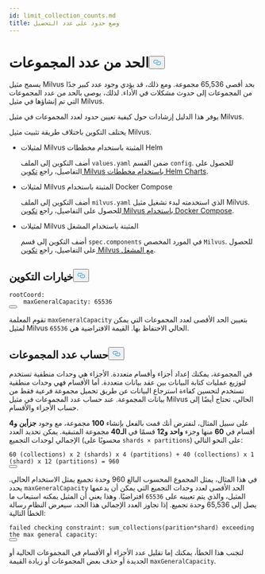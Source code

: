 ```yaml
---
id: limit_collection_counts.md
title: وضع حدود على عدد التحصيل
---
```

<h1 id="Limit-Collection-Counts" class="common-anchor-header">الحد من عدد المجموعات<button data-href="#Limit-Collection-Counts" class="anchor-icon" translate="no">
      <svg translate="no"
        aria-hidden="true"
        focusable="false"
        height="20"
        version="1.1"
        viewBox="0 0 16 16"
        width="16"
      >
        <path
          fill="#0092E4"
          fill-rule="evenodd"
          d="M4 9h1v1H4c-1.5 0-3-1.69-3-3.5S2.55 3 4 3h4c1.45 0 3 1.69 3 3.5 0 1.41-.91 2.72-2 3.25V8.59c.58-.45 1-1.27 1-2.09C10 5.22 8.98 4 8 4H4c-.98 0-2 1.22-2 2.5S3 9 4 9zm9-3h-1v1h1c1 0 2 1.22 2 2.5S13.98 12 13 12H9c-.98 0-2-1.22-2-2.5 0-.83.42-1.64 1-2.09V6.25c-1.09.53-2 1.84-2 3.25C6 11.31 7.55 13 9 13h4c1.45 0 3-1.69 3-3.5S14.5 6 13 6z"
        ></path>
      </svg>
    </button></h1><p>يسمح مثيل Milvus بحد أقصى 65,536 مجموعة. ومع ذلك، قد يؤدي وجود عدد كبير جدًا من المجموعات إلى حدوث مشكلات في الأداء. لذلك، يوصى بالحد من عدد المجموعات التي تم إنشاؤها في مثيل Milvus.</p>
<p>يوفر هذا الدليل إرشادات حول كيفية تعيين حدود لعدد المجموعات في مثيل Milvus.</p>
<p>يختلف التكوين باختلاف طريقة تثبيت مثيل Milvus.</p>
<ul>
<li><p>لمثيلات Milvus المثبتة باستخدام مخططات Helm</p>
<p>أضف التكوين إلى الملف <code translate="no">values.yaml</code> ضمن القسم <code translate="no">config</code>. للحصول على التفاصيل، راجع <a href="/docs/ar/configure-helm.md">تكوين Milvus باستخدام مخططات Helm Charts</a>.</p></li>
<li><p>لمثيلات Milvus المثبتة باستخدام Docker Compose</p>
<p>أضف التكوين إلى الملف <code translate="no">milvus.yaml</code> الذي استخدمته لبدء تشغيل مثيل Milvus. للحصول على التفاصيل، راجع <a href="/docs/ar/configure-docker.md">تكوين Milvus باستخدام Docker Compose</a>.</p></li>
<li><p>لمثيلات Milvus المثبتة باستخدام المشغل</p>
<p>أضف التكوين إلى قسم <code translate="no">spec.components</code> في المورد المخصص <code translate="no">Milvus</code>. للحصول على التفاصيل، راجع <a href="/docs/ar/configure_operator.md">تكوين Milvus مع المشغل</a>.</p></li>
</ul>
<h2 id="Configuration-options" class="common-anchor-header">خيارات التكوين<button data-href="#Configuration-options" class="anchor-icon" translate="no">
      <svg translate="no"
        aria-hidden="true"
        focusable="false"
        height="20"
        version="1.1"
        viewBox="0 0 16 16"
        width="16"
      >
        <path
          fill="#0092E4"
          fill-rule="evenodd"
          d="M4 9h1v1H4c-1.5 0-3-1.69-3-3.5S2.55 3 4 3h4c1.45 0 3 1.69 3 3.5 0 1.41-.91 2.72-2 3.25V8.59c.58-.45 1-1.27 1-2.09C10 5.22 8.98 4 8 4H4c-.98 0-2 1.22-2 2.5S3 9 4 9zm9-3h-1v1h1c1 0 2 1.22 2 2.5S13.98 12 13 12H9c-.98 0-2-1.22-2-2.5 0-.83.42-1.64 1-2.09V6.25c-1.09.53-2 1.84-2 3.25C6 11.31 7.55 13 9 13h4c1.45 0 3-1.69 3-3.5S14.5 6 13 6z"
        ></path>
      </svg>
    </button></h2><pre><code translate="no" class="language-yaml">rootCoord:
    maxGeneralCapacity: 65536
<button class="copy-code-btn"></button></code></pre>
<p>تقوم المعلمة <code translate="no">maxGeneralCapacity</code> بتعيين الحد الأقصى لعدد المجموعات التي يمكن لمثيل Milvus الحالي الاحتفاظ بها. القيمة الافتراضية هي <code translate="no">65536</code>.</p>
<h2 id="Calculating-the-number-of-collections" class="common-anchor-header">حساب عدد المجموعات<button data-href="#Calculating-the-number-of-collections" class="anchor-icon" translate="no">
      <svg translate="no"
        aria-hidden="true"
        focusable="false"
        height="20"
        version="1.1"
        viewBox="0 0 16 16"
        width="16"
      >
        <path
          fill="#0092E4"
          fill-rule="evenodd"
          d="M4 9h1v1H4c-1.5 0-3-1.69-3-3.5S2.55 3 4 3h4c1.45 0 3 1.69 3 3.5 0 1.41-.91 2.72-2 3.25V8.59c.58-.45 1-1.27 1-2.09C10 5.22 8.98 4 8 4H4c-.98 0-2 1.22-2 2.5S3 9 4 9zm9-3h-1v1h1c1 0 2 1.22 2 2.5S13.98 12 13 12H9c-.98 0-2-1.22-2-2.5 0-.83.42-1.64 1-2.09V6.25c-1.09.53-2 1.84-2 3.25C6 11.31 7.55 13 9 13h4c1.45 0 3-1.69 3-3.5S14.5 6 13 6z"
        ></path>
      </svg>
    </button></h2><p>في المجموعة، يمكنك إعداد أجزاء وأقسام متعددة. الأجزاء هي وحدات منطقية تستخدم لتوزيع عمليات كتابة البيانات بين عقد بيانات متعددة. أما الأقسام فهي وحدات منطقية تستخدم لتحسين كفاءة استرجاع البيانات عن طريق تحميل مجموعة فرعية فقط من بيانات المجموعة. عند حساب عدد المجموعات في مثيل Milvus الحالي، تحتاج أيضًا إلى حساب الأجزاء والأقسام.</p>
<p>على سبيل المثال، لنفترض أنك قمت بالفعل بإنشاء <strong>100</strong> مجموعة، مع وجود <strong>جزأين</strong> <strong>و4</strong> أقسام في <strong>60</strong> منها وجزء <strong>واحد</strong> <strong>و12</strong> قسمًا في <strong>الـ40</strong> مجموعة المتبقية. يمكن تحديد العدد الإجمالي لوحدات التجميع (محسوبًا على <code translate="no">shards × partitions</code>) على النحو التالي:</p>
<pre><code translate="no">60 (collections) x 2 (shards) x 4 (partitions) + 40 (collections) x 1 (shard) x 12 (partitions) = 960
<button class="copy-code-btn"></button></code></pre>
<p>في هذا المثال، يمثل المجموع المحسوب البالغ 960 وحدة تجميع يمثل الاستخدام الحالي. يحدد <code translate="no">maxGeneralCapacity</code> الحد الأقصى لعدد وحدات التجميع التي يمكن أن يدعمها المثيل، والذي يتم تعيينه على <code translate="no">65536</code> افتراضيًا. وهذا يعني أن المثيل يمكنه استيعاب ما يصل إلى 65,536 وحدة تجميع. إذا تجاوز العدد الإجمالي هذا الحد، سيعرض النظام رسالة الخطأ التالية:</p>
<pre><code translate="no" class="language-shell">failed checking constraint: sum_collections(parition*shard) exceeding the <span class="hljs-built_in">max</span> general capacity:
<button class="copy-code-btn"></button></code></pre>
<p>لتجنب هذا الخطأ، يمكنك إما تقليل عدد الأجزاء أو الأقسام في المجموعات الحالية أو الجديدة أو حذف بعض المجموعات أو زيادة القيمة <code translate="no">maxGeneralCapacity</code>.</p>
